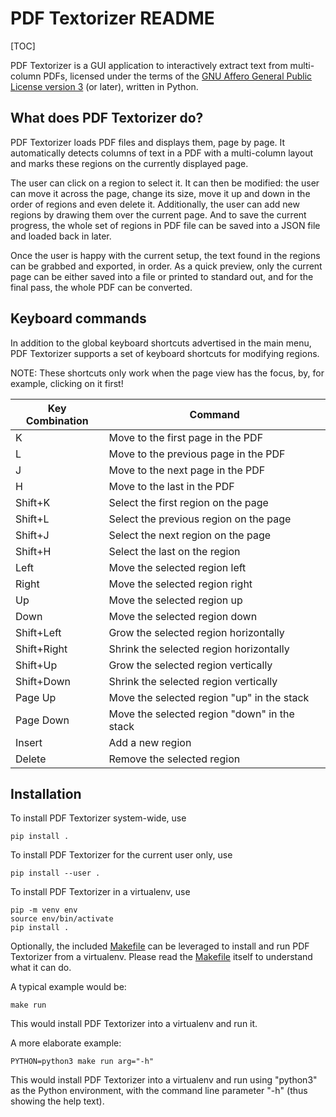 PDF Textorizer README
=====================

[TOC]

PDF Textorizer is a GUI application to interactively extract text from
multi-column PDFs, licensed under the terms of the
[GNU Affero General Public License version 3](https://www.gnu.org/licenses/agpl.html)
(or later), written in Python.


What does PDF Textorizer do?
----------------------------

PDF Textorizer loads PDF files and displays them, page by page. It
automatically detects columns of text in a PDF with a multi-column layout and
marks these regions on the currently displayed page.

The user can click on a region to select it. It can then be modified: the user
can move it across the page, change its size, move it up and down in the order
of regions and even delete it. Additionally, the user can add new regions by
drawing them over the current page. And to save the current progress, the whole
set of regions in PDF file can be saved into a JSON file and loaded back in
later.

Once the user is happy with the current setup, the text found in the regions
can be grabbed and exported, in order. As a quick preview, only the current
page can be either saved into a file or printed to standard out, and for the
final pass, the whole PDF can be converted.

Keyboard commands
-----------------

In addition to the global keyboard shortcuts advertised in the main menu,
PDF Textorizer supports a set of keyboard shortcuts for modifying regions.

NOTE: These shortcuts only work when the page view has the focus, by, for
      example, clicking on it first!

| Key Combination | Command                                      |
| --------------- | ---------------------------------------------|
| K               | Move to the first page in the PDF            |
| L               | Move to the previous page in the PDF         |
| J               | Move to the next page in the PDF             |
| H               | Move to the last in the PDF                  |
| Shift+K         | Select the first region on the page          |
| Shift+L         | Select the previous region on the page       |
| Shift+J         | Select the next region on the page           |
| Shift+H         | Select the last on the region                |
| Left            | Move the selected region left                |
| Right           | Move the selected region right               |
| Up              | Move the selected region up                  |
| Down            | Move the selected region down                |
| Shift+Left      | Grow the selected region horizontally        |
| Shift+Right     | Shrink the selected region horizontally      |
| Shift+Up        | Grow the selected region vertically          |
| Shift+Down      | Shrink the selected region vertically        |
| Page Up         | Move the selected region "up" in the stack   |
| Page Down       | Move the selected region "down" in the stack |
| Insert          | Add a new region                             |
| Delete          | Remove the selected region                   |

Installation
------------

To install PDF Textorizer system-wide, use
```
pip install .
```

To install PDF Textorizer for the current user only, use
```
pip install --user .
```

To install PDF Textorizer in a virtualenv, use
```
pip -m venv env
source env/bin/activate
pip install .
```

Optionally, the included [Makefile](Makefile) can be leveraged to install and
run PDF Textorizer from a virtualenv. Please read the [Makefile](Makefile) itself
to understand what it can do.

A typical example would be:

```
make run
```

This would install PDF Textorizer into a virtualenv and run it.

A more elaborate example:

```
PYTHON=python3 make run arg="-h"
```

This would install PDF Textorizer into a virtualenv and run using "python3" as
the Python environment, with the command line parameter "-h" (thus showing
the help text).
